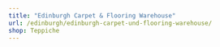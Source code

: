 ```yaml
---
title: "Edinburgh Carpet & Flooring Warehouse"
url: /edinburgh/edinburgh-carpet-und-flooring-warehouse/
shop: Teppiche
---
```


